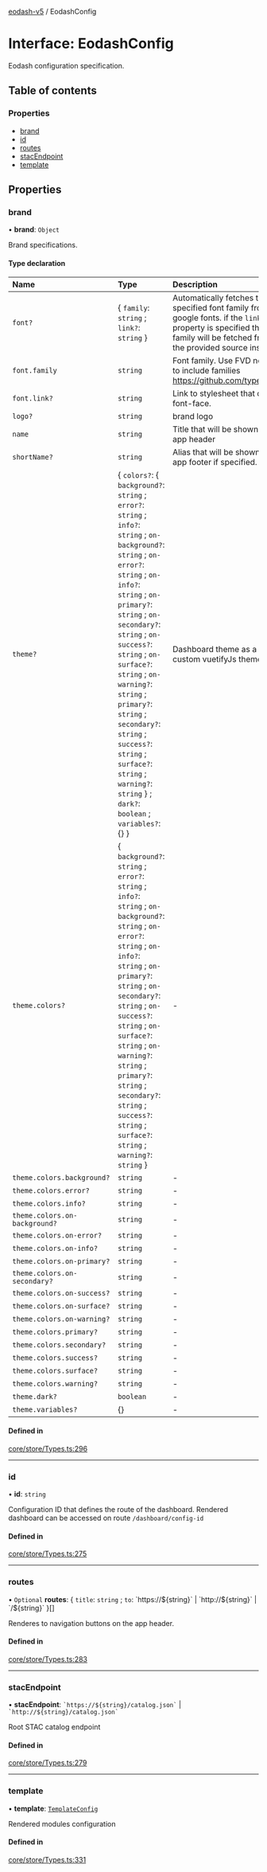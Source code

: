 [eodash-v5](../README.md) / EodashConfig

# Interface: EodashConfig

Eodash configuration specification.

## Table of contents

### Properties

- [brand](EodashConfig.md#brand)
- [id](EodashConfig.md#id)
- [routes](EodashConfig.md#routes)
- [stacEndpoint](EodashConfig.md#stacendpoint)
- [template](EodashConfig.md#template)

## Properties

### brand

• **brand**: `Object`

Brand specifications.

#### Type declaration

| Name | Type | Description |
| :------ | :------ | :------ |
| `font?` | \{ `family`: `string` ; `link?`: `string`  } | Automatically fetches the specified font family from google fonts. if the `link` property is specified the font family will be fetched from the provided source instead. |
| `font.family` | `string` | Font family. Use FVD notation to include families https://github.com/typekit/fvd |
| `font.link?` | `string` | Link to stylesheet that defines font-face. |
| `logo?` | `string` | brand logo |
| `name` | `string` | Title that will be shown in the app header |
| `shortName?` | `string` | Alias that will be shown in the app footer if specified. |
| `theme?` | \{ `colors?`: \{ `background?`: `string` ; `error?`: `string` ; `info?`: `string` ; `on-background?`: `string` ; `on-error?`: `string` ; `on-info?`: `string` ; `on-primary?`: `string` ; `on-secondary?`: `string` ; `on-success?`: `string` ; `on-surface?`: `string` ; `on-warning?`: `string` ; `primary?`: `string` ; `secondary?`: `string` ; `success?`: `string` ; `surface?`: `string` ; `warning?`: `string`  } ; `dark?`: `boolean` ; `variables?`: {}  } | Dashboard theme as a custom vuetifyJs theme. |
| `theme.colors?` | \{ `background?`: `string` ; `error?`: `string` ; `info?`: `string` ; `on-background?`: `string` ; `on-error?`: `string` ; `on-info?`: `string` ; `on-primary?`: `string` ; `on-secondary?`: `string` ; `on-success?`: `string` ; `on-surface?`: `string` ; `on-warning?`: `string` ; `primary?`: `string` ; `secondary?`: `string` ; `success?`: `string` ; `surface?`: `string` ; `warning?`: `string`  } | - |
| `theme.colors.background?` | `string` | - |
| `theme.colors.error?` | `string` | - |
| `theme.colors.info?` | `string` | - |
| `theme.colors.on-background?` | `string` | - |
| `theme.colors.on-error?` | `string` | - |
| `theme.colors.on-info?` | `string` | - |
| `theme.colors.on-primary?` | `string` | - |
| `theme.colors.on-secondary?` | `string` | - |
| `theme.colors.on-success?` | `string` | - |
| `theme.colors.on-surface?` | `string` | - |
| `theme.colors.on-warning?` | `string` | - |
| `theme.colors.primary?` | `string` | - |
| `theme.colors.secondary?` | `string` | - |
| `theme.colors.success?` | `string` | - |
| `theme.colors.surface?` | `string` | - |
| `theme.colors.warning?` | `string` | - |
| `theme.dark?` | `boolean` | - |
| `theme.variables?` | {} | - |

#### Defined in

[core/store/Types.ts:296](https://github.com/EOX-A/eodash-v5/blob/06b9523/core/store/Types.ts#L296)

___

### id

• **id**: `string`

Configuration ID that defines the route of the dashboard.
Rendered dashboard can be accessed on route `/dashboard/config-id`

#### Defined in

[core/store/Types.ts:275](https://github.com/EOX-A/eodash-v5/blob/06b9523/core/store/Types.ts#L275)

___

### routes

• `Optional` **routes**: \{ `title`: `string` ; `to`: \`https://$\{string}\` \| \`http://$\{string}\` \| \`/$\{string}\`  }[]

Renderes to navigation buttons on the app header.

#### Defined in

[core/store/Types.ts:283](https://github.com/EOX-A/eodash-v5/blob/06b9523/core/store/Types.ts#L283)

___

### stacEndpoint

• **stacEndpoint**: `` `https://${string}/catalog.json` `` | `` `http://${string}/catalog.json` ``

Root STAC catalog endpoint

#### Defined in

[core/store/Types.ts:279](https://github.com/EOX-A/eodash-v5/blob/06b9523/core/store/Types.ts#L279)

___

### template

• **template**: [`TemplateConfig`](TemplateConfig.md)

Rendered modules configuration

#### Defined in

[core/store/Types.ts:331](https://github.com/EOX-A/eodash-v5/blob/06b9523/core/store/Types.ts#L331)
